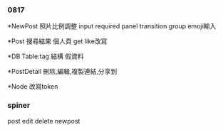 ### 0817
*NewPost
照片比例調整
input required
panel transition group
emoji輸入

*Post
搜尋結果
個人頁
get like改寫

*DB
Table:tag 結構
假資料

*PostDetail
刪除,編輯,複製連結,分享到


*Node 
改寫token

### spiner
post 
edit
delete
newpost
